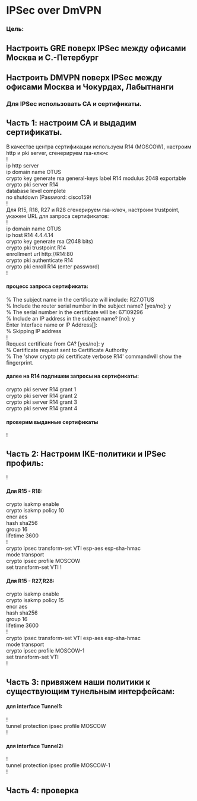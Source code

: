 # IPSec over DmVPN  
### Цель:  
## Настроить GRE поверх IPSec между офисами Москва и С.-Петербург  
## Настроить DMVPN поверх IPSec между офисами Москва и Чокурдах, Лабытнанги  
### Для IPSec использовать CA и сертификаты.  

## Часть 1: настроим СА и выдадим сертификаты.  
В качестве центра сертификации используем R14 (MOSCOW), настроим http и pki server, сгенерируем rsa-ключ:  
!  
ip http server  
ip domain name OTUS  
crypto key generate rsa general-keys label R14 modulus 2048 exportable  
crypto pki server R14  
database level complete  
no shutdown (Password: cisco159)  
!  
Для R15, R18, R27 и R28 сгенерируем rsa-ключ, настроим trustpoint, укажем URL для запроса сертификатов:  
!  
ip domain name OTUS  
ip host R14 4.4.4.14  
crypto key generate rsa (2048 bits)  
crypto pki trustpoint R14  
enrollment url http://R14:80  
crypto pki authenticate R14  
crypto pki enroll R14 (enter password)  
!  
#### процесс запроса сертификата:  
% The subject name in the certificate will include: R27.OTUS  
% Include the router serial number in the subject name? [yes/no]: y  
% The serial number in the certificate will be: 67109296  
% Include an IP address in the subject name? [no]: y  
Enter Interface name or IP Address[]:  
% Skipping IP address  
!  
Request certificate from CA? [yes/no]: y  
% Certificate request sent to Certificate Authority  
% The 'show crypto pki certificate verbose R14' commandwill show the fingerprint.  
#### далее на R14 подпишем запросы на сертификаты:  
crypto pki server R14 grant 1  
crypto pki server R14 grant 2  
crypto pki server R14 grant 3  
crypto pki server R14 grant 4  
#### проверим выданные сертификаты  

!  
## Часть 2: Настроим IKE-политики и IPSec профиль:    
!  
#### Для R15 - R18:  
crypto isakmp enable  
crypto isakmp policy 10  
 encr aes  
 hash sha256  
 group 16  
 lifetime 3600  
!  
crypto ipsec transform-set VTI esp-aes esp-sha-hmac  
mode transport  
crypto ipsec profile MOSCOW  
set transform-set VTI
!  
#### Для R15 - R27,R28:  
crypto isakmp enable  
crypto isakmp policy 15  
 encr aes  
 hash sha256  
 group 16  
 lifetime 3600  
!  
crypto ipsec transform-set VTI esp-aes esp-sha-hmac  
mode transport  
crypto ipsec profile MOSCOW-1  
set transform-set VTI  
!  
## Часть 3:  привяжем наши политики к существующим тунельным интерфейсам:  
#### для interface Tunnel1:  
!  
tunnel protection ipsec profile MOSCOW  
!  
#### для interface Tunnel2:  
!  
tunnel protection ipsec profile MOSCOW-1  
!   
## Часть 4: проверка  
